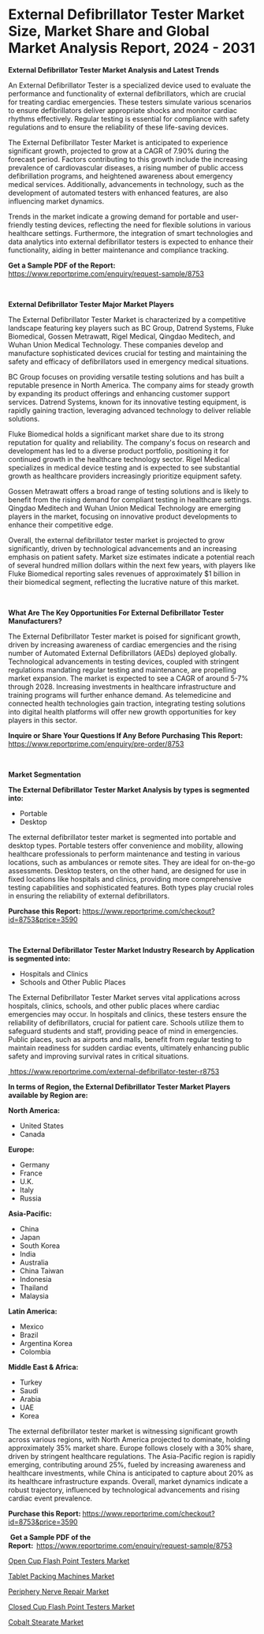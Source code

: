 <p><h1>External Defibrillator Tester Market Size, Market Share and Global Market Analysis Report, 2024 - 2031</h1></p><p><strong>External Defibrillator Tester Market Analysis and Latest Trends</strong></p>
<p><p>An External Defibrillator Tester is a specialized device used to evaluate the performance and functionality of external defibrillators, which are crucial for treating cardiac emergencies. These testers simulate various scenarios to ensure defibrillators deliver appropriate shocks and monitor cardiac rhythms effectively. Regular testing is essential for compliance with safety regulations and to ensure the reliability of these life-saving devices.</p><p>The External Defibrillator Tester Market is anticipated to experience significant growth, projected to grow at a CAGR of 7.90% during the forecast period. Factors contributing to this growth include the increasing prevalence of cardiovascular diseases, a rising number of public access defibrillation programs, and heightened awareness about emergency medical services. Additionally, advancements in technology, such as the development of automated testers with enhanced features, are also influencing market dynamics. </p><p>Trends in the market indicate a growing demand for portable and user-friendly testing devices, reflecting the need for flexible solutions in various healthcare settings. Furthermore, the integration of smart technologies and data analytics into external defibrillator testers is expected to enhance their functionality, aiding in better maintenance and compliance tracking.</p></p>
<p><strong>Get a Sample PDF of the Report:&nbsp;</strong> <a href="https://www.reportprime.com/enquiry/request-sample/8753">https://www.reportprime.com/enquiry/request-sample/8753</a></p>
<p>&nbsp;</p>
<p><strong>External Defibrillator Tester Major Market Players</strong></p>
<p><p>The External Defibrillator Tester Market is characterized by a competitive landscape featuring key players such as BC Group, Datrend Systems, Fluke Biomedical, Gossen Metrawatt, Rigel Medical, Qingdao Meditech, and Wuhan Union Medical Technology. These companies develop and manufacture sophisticated devices crucial for testing and maintaining the safety and efficacy of defibrillators used in emergency medical situations.</p><p>BC Group focuses on providing versatile testing solutions and has built a reputable presence in North America. The company aims for steady growth by expanding its product offerings and enhancing customer support services. Datrend Systems, known for its innovative testing equipment, is rapidly gaining traction, leveraging advanced technology to deliver reliable solutions.</p><p>Fluke Biomedical holds a significant market share due to its strong reputation for quality and reliability. The company's focus on research and development has led to a diverse product portfolio, positioning it for continued growth in the healthcare technology sector. Rigel Medical specializes in medical device testing and is expected to see substantial growth as healthcare providers increasingly prioritize equipment safety.</p><p>Gossen Metrawatt offers a broad range of testing solutions and is likely to benefit from the rising demand for compliant testing in healthcare settings. Qingdao Meditech and Wuhan Union Medical Technology are emerging players in the market, focusing on innovative product developments to enhance their competitive edge.</p><p>Overall, the external defibrillator tester market is projected to grow significantly, driven by technological advancements and an increasing emphasis on patient safety. Market size estimates indicate a potential reach of several hundred million dollars within the next few years, with players like Fluke Biomedical reporting sales revenues of approximately $1 billion in their biomedical segment, reflecting the lucrative nature of this market.</p></p>
<p>&nbsp;</p>
<p><strong>What Are The Key Opportunities For External Defibrillator Tester Manufacturers?</strong></p>
<p><p>The External Defibrillator Tester market is poised for significant growth, driven by increasing awareness of cardiac emergencies and the rising number of Automated External Defibrillators (AEDs) deployed globally. Technological advancements in testing devices, coupled with stringent regulations mandating regular testing and maintenance, are propelling market expansion. The market is expected to see a CAGR of around 5-7% through 2028. Increasing investments in healthcare infrastructure and training programs will further enhance demand. As telemedicine and connected health technologies gain traction, integrating testing solutions into digital health platforms will offer new growth opportunities for key players in this sector.</p></p>
<p><strong>Inquire or Share Your Questions If Any Before Purchasing This Report:</strong> <a href="https://www.reportprime.com/enquiry/pre-order/8753">https://www.reportprime.com/enquiry/pre-order/8753</a></p>
<p>&nbsp;</p>
<p><strong>Market Segmentation</strong></p>
<p><strong>The External Defibrillator Tester Market Analysis by types is segmented into:</strong></p>
<p><ul><li>Portable</li><li>Desktop</li></ul></p>
<p><p>The external defibrillator tester market is segmented into portable and desktop types. Portable testers offer convenience and mobility, allowing healthcare professionals to perform maintenance and testing in various locations, such as ambulances or remote sites. They are ideal for on-the-go assessments. Desktop testers, on the other hand, are designed for use in fixed locations like hospitals and clinics, providing more comprehensive testing capabilities and sophisticated features. Both types play crucial roles in ensuring the reliability of external defibrillators.</p></p>
<p><strong>Purchase this Report:&nbsp;</strong><a href="https://www.reportprime.com/checkout?id=8753&price=3590">https://www.reportprime.com/checkout?id=8753&price=3590</a></p>
<p>&nbsp;</p>
<p><strong>The External Defibrillator Tester Market Industry Research by Application is segmented into:</strong></p>
<p><ul><li>Hospitals and Clinics</li><li>Schools and Other Public Places</li></ul></p>
<p><p>The External Defibrillator Tester Market serves vital applications across hospitals, clinics, schools, and other public places where cardiac emergencies may occur. In hospitals and clinics, these testers ensure the reliability of defibrillators, crucial for patient care. Schools utilize them to safeguard students and staff, providing peace of mind in emergencies. Public places, such as airports and malls, benefit from regular testing to maintain readiness for sudden cardiac events, ultimately enhancing public safety and improving survival rates in critical situations.</p></p>
<p><a href="https://www.reportprime.com/external-defibrillator-tester-r8753">&nbsp;https://www.reportprime.com/external-defibrillator-tester-r8753</a></p>
<p><strong>In terms of Region, the External Defibrillator Tester Market Players available by Region are:</strong></p>
<p>
    <p> <strong> North America: </strong>
        <ul>
            <li>United States</li>
            <li>Canada</li>
        </ul>
        </p> 
    <p> <strong> Europe: </strong>
        <ul>
            <li>Germany</li>
            <li>France</li>
            <li>U.K.</li>
            <li>Italy</li>
            <li>Russia</li>
        </ul>
        </p> 
    <p> <strong> Asia-Pacific: </strong>
        <ul>
            <li>China</li>
            <li>Japan</li>
            <li>South Korea</li>
            <li>India</li>
            <li>Australia</li>
            <li>China Taiwan</li>
            <li>Indonesia</li>
            <li>Thailand</li>
            <li>Malaysia</li>
        </ul>
        </p> 
    <p> <strong> Latin America: </strong>
        <ul>
            <li>Mexico</li>
            <li>Brazil</li>
            <li>Argentina Korea</li>
            <li>Colombia</li>
        </ul>
        </p> 
    <p> <strong> Middle East & Africa: </strong>
        <ul>
            <li>Turkey</li>
            <li>Saudi</li>
            <li>Arabia</li>
            <li>UAE</li>
            <li>Korea</li>
        </ul>
    </p>
    </p>
<p><p>The external defibrillator tester market is witnessing significant growth across various regions, with North America projected to dominate, holding approximately 35% market share. Europe follows closely with a 30% share, driven by stringent healthcare regulations. The Asia-Pacific region is rapidly emerging, contributing around 25%, fueled by increasing awareness and healthcare investments, while China is anticipated to capture about 20% as its healthcare infrastructure expands. Overall, market dynamics indicate a robust trajectory, influenced by technological advancements and rising cardiac event prevalence.</p></p>
<p><strong>Purchase this Report: </strong><a href="https://www.reportprime.com/checkout?id=8753&price=3590">https://www.reportprime.com/checkout?id=8753&price=3590</a></p>
<p>&nbsp;<strong>Get a Sample PDF of the Report:&nbsp;&nbsp;</strong><a href="https://www.reportprime.com/enquiry/request-sample/8753">https://www.reportprime.com/enquiry/request-sample/8753</a></p>
<p><strong></strong></p>
<p><p><a href="https://issuu.com/reportprime-2/docs/open-cup-flash-point-testers-market_a32edb4e17ecfc">Open Cup Flash Point Testers Market</a></p><p><a href="https://medium.com/@glovaamccray/future-of-innovation-global-tablet-packing-machines-market-growth-and-opportunities-2024-2031-41c690bb2a69">Tablet Packing Machines Market</a></p><p><a href="https://medium.com/@glovaamccray/what-is-periphery-nerve-repair-market-9579a1d28ea0">Periphery Nerve Repair Market</a></p><p><a href="https://issuu.com/reportprime-2/docs/closed-cup-flash-point-testers-mark_fa7d6a4a351787">Closed Cup Flash Point Testers Market</a></p><p><a href="https://www.linkedin.com/pulse/insights-cobalt-stearate-market-players-size-geographical-regions-jcofc?trackingId=5z7Y8uA8T22pzrxO6YSYxg%3D%3D">Cobalt Stearate Market</a></p></p>